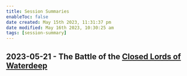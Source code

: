 ```yaml
---
title: Session Summaries
enableToc: false
date created: May 15th 2023, 11:31:37 pm
date modified: May 16th 2023, 10:30:25 am
tags: [session-summary]
---
```

## 2023-05-21 - The Battle of the [Closed Lords of Waterdeep](Closed%20Lords%20of%20Waterdeep.md)
